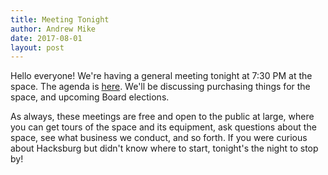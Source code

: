```yaml
---
title: Meeting Tonight
author: Andrew Mike
date: 2017-08-01
layout: post
---
```


Hello everyone!  We're having a general meeting tonight at 7:30 PM at the space. The agenda is [here](https://wiki.hacksburg.org/meetings:2017-08-01_general_meeting). We'll be discussing purchasing things for the space, and upcoming Board elections.

As always, these meetings are free and open to the public at large, where you can get tours of the space and its equipment, ask questions about the space, see what business we conduct, and so forth. If you were curious about Hacksburg but didn't know where to start, tonight's the night to stop by!
